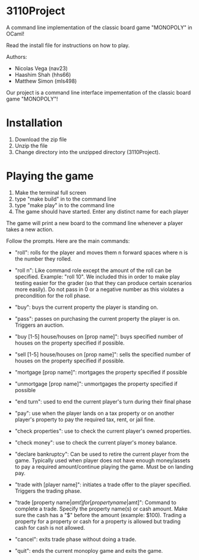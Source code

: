 # 3110Project

A command line implementation of the classic board game "MONOPOLY" in OCaml!

Read the install file for instructions on how to play.

Authors:
- Nicolas Vega (nav23)
- Haashim Shah (hhs66)
- Matthew Simon (mls498)



Our project is a command line interface impementation of the classic board game
"MONOPOLY"!

# Installation
1. Download the zip file
2. Unzip the file 
3. Change directory into the unzipped directory (3110Project).

# Playing the game
1. Make the terminal full screen
2. type "make build" in to the command line
3. type "make play" in to the command line
4. The game should have started. Enter any distinct name for each player

The game will print a new board to the command line whenever a player 
takes a new action. 

Follow the prompts. Here are the main commands:

- "roll": rolls for the player and moves them n forward spaces where
      n is the number they rolled. 

- "roll n": Like command role except the amount of the roll can be specified.
      Example: "roll 10". We included this in order to make play testing easier
      for the grader (so that they can produce certain scenarios more easily).
      Do not pass in 0 or a negative number as this violates a precondition
      for the roll phase. 

- "buy": buys the current property the player is standing on.

- "pass": passes on purchasing the current property the player is on. Triggers 
      an auction.

- "buy [1-5] house/houses on [prop name]": buys specified number of houses on
      the property specified if possible.

- "sell [1-5] house/houses on [prop name]": sells the specified number of houses
      on the property specified if possible.

- "mortgage [prop name]": mortgages the property specified if possible

- "unmortgage [prop name]": unmortgages the property specified if possible

- "end turn": used to end the current player's turn during their final phase

- "pay": use when the player lands on a tax property or on another player's
      property to pay the required tax, rent, or jail fine.

- "check properties": use to check the current player's owned properties.

- "check money": use to check the current player's money balance.

- "declare bankruptcy": Can be used to retire the current player from the game.
      Typically used when player does not have enough money/assets to 
      pay a required amount/continue playing the game. Must be on landing pay.

- "trade with [player name]": initiates a trade offer to the player specified.
      Triggers the trading phase.

- "trade [property name|$amt] for [property name|$amt]": Command to complete a
      trade. Specify the property name(s) or cash amount. Make sure the cash
      has a "$" before the amount (example: $100). Trading a property for a 
      property or cash for a property is allowed but trading cash for cash is 
      not allowed.

- "cancel": exits trade phase without doing a trade. 

- "quit": ends the current monoploy game and exits the game.
